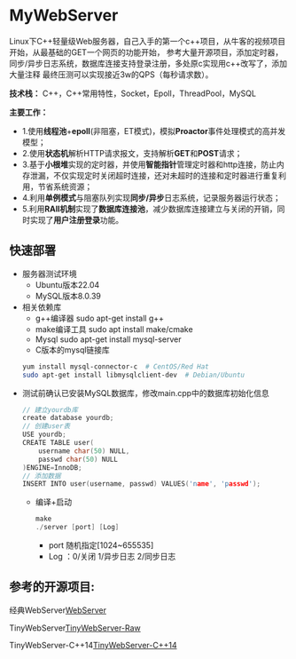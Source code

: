MyWebServer
===============
Linux下C++轻量级Web服务器，自己入手的第一个c++项目，从牛客的视频项目开始，从最基础的GET一个网页的功能开始，
参考大量开源项目，添加定时器，同步/异步日志系统，数据库连接支持登录注册，多处原c实现用c++改写了，添加大量注释
最终压测可以实现接近3w的QPS（每秒请求数）。

**技术栈：**
C++，C++常用特性，Socket，Epoll，ThreadPool，MySQL

**主要工作：**
* 1.使用**线程池**+**epoll**(非阻塞，ET模式)，模拟**Proactor**事件处理模式的高并发模型；
*	2.使用**状态机**解析HTTP请求报文，支持解析**GET**和**POST**请求；
*	3.基于**小根堆**实现的定时器，并使用**智能指针**管理定时器和http连接，防止内存泄漏，不仅实现定时关闭超时连接，还对未超时的连接和定时器进行重复利用，节省系统资源；
*	4.利用**单例模式**与阻塞队列实现**同步/异步**日志系统，记录服务器运行状态；
*	5.利用**RAII机制**实现了**数据库连接池**，减少数据库连接建立与关闭的开销，同时实现了**用户注册登录**功能。

快速部署
------------
* 服务器测试环境
	* Ubuntu版本22.04
	* MySQL版本8.0.39
* 相关依赖库
  * g++编译器  sudo apt-get install g++
  * make编译工具  sudo apt install make/cmake
  * Mysql  sudo apt-get install mysql-server
  * C版本的mysql链接库
  ```bash
  yum install mysql-connector-c  # CentOS/Red Hat
  sudo apt-get install libmysqlclient-dev  # Debian/Ubuntu
  ```
* 测试前确认已安装MySQL数据库，修改main.cpp中的数据库初始化信息
  ```C++
  // 建立yourdb库
  create database yourdb;
  // 创建user表
  USE yourdb;
  CREATE TABLE user(
      username char(50) NULL,
      passwd char(50) NULL
  )ENGINE=InnoDB;
  // 添加数据
  INSERT INTO user(username, passwd) VALUES('name', 'passwd');
  ```
  * 编译+启动
    ```C++
    make
    ./server [port] [Log]
    ```
    * port 随机指定[1024~655535]
    * Log ：0/关闭 1/异步日志 2/同步日志

参考的开源项目:
------------
经典WebServer[WebServer](https://github.com/linyacool/WebServer)

TinyWebServer[TinyWebServer-Raw](https://github.com/qinguoyi/TinyWebServer/tree/raw_version)

TinyWebServer-C++14[TinyWebServer-C++14](https://github.com/markparticle/WebServer)
   


  
